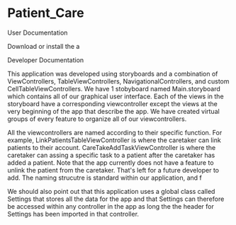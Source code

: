 # Patient_Care

User Documentation

Download or install the a


Developer Documentation

This application was developed using storyboards and a combination of ViewControllers, TableViewControllers, NavigationalControllers, and custom CellTableViewControllers. We have 1 stobyboard named Main.storyboard which contains all of our graphical user interface. Each of the views in the storyboard have a corresponding viewcontroller except the views at the very beginning of the app that describe the app. We have created virtual groups of every feature to organize all of our viewcontrollers. 

All the viewcontrollers are named according to their specific function. For example, LinkPatientsTableViewController is where the caretaker can link patients to their account. CareTakeAddTaskViewController is where the caretaker can assing a specific task to a patient after the caretaker has added a patient. Note that the app currently does not have a feature to unlink the patient from the caretaker. That's left for a future developer to add. The naming strucutre is standard within our application, and f

We should also point out that this application uses a global class called Settings that stores all the data for the app and that Settings can therefore be accessed within any controller in the app as long the the header for Settings has been imported in that controller. 
